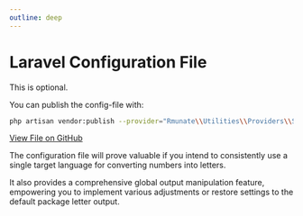 ```yaml
---
outline: deep
---
```


# Laravel Configuration File

This is optional.

You can publish the config-file with:

``` bash
php artisan vendor:publish --provider="Rmunate\\Utilities\\Providers\\SpellNumberProvider" --tag="config"
```

[View File on GitHub](https://github.com/rmunate/SpellNumber/blob/1cca5565d6b8c049683357bcbb964b70bcfc4a92/config/spell-number.php)

The configuration file will prove valuable if you intend to consistently use a single target language for converting numbers into letters.

It also provides a comprehensive global output manipulation feature, empowering you to implement various adjustments or restore settings to the default package letter output.
